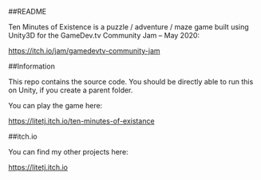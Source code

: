 ##README

Ten Minutes of Existence is a puzzle / adventure / maze game built using Unity3D for the GameDev.tv Community Jam – May 2020:

https://itch.io/jam/gamedevtv-community-jam

##Information

This repo contains the source code. You should be directly able to run this on Unity, if you create a parent folder.

You can play the game here:

https://litetj.itch.io/ten-minutes-of-existance

##itch.io

You can find my other projects here:

https://litetj.itch.io